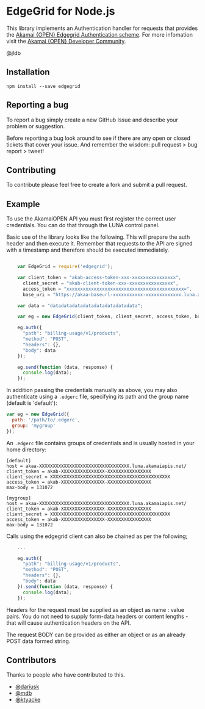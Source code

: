 # EdgeGrid for Node.js

This library implements an Authentication handler for requests that provides the [Akamai {OPEN} Edgegrid Authentication scheme](https://developer.akamai.com/stuff/Getting_Started_with_OPEN_APIs/Client_Auth.html). For more infomation visit the [Akamai {OPEN} Developer Community](https://developer.akamai.com/).

@jldb

## Installation

`npm install --save edgegrid`

## Reporting a bug

To report a bug simply create a new GitHub Issue and describe your problem or suggestion. 

Before reporting a bug look around to see if there are any open or closed tickets that cover your issue. And remember the wisdom: pull request > bug report > tweet!

## Contributing

To contribute please feel free to create a fork and submit a pull request. 

## Example

To use the AkamaiOPEN API you must first register the correct user credentials. You can do that through the LUNA control panel.

Basic use of the library looks like the following. This will prepare the auth header and then execute it. Remember that requests to the API are signed with a timestamp and therefore should be executed immediately.

```javascript 

	var EdgeGrid = require('edgegrid');

	var client_token = "akab-access-token-xxx-xxxxxxxxxxxxxxxx",
	  client_secret = "akab-client-token-xxx-xxxxxxxxxxxxxxxx",
	  access_token = "xxxxxxxxxxxxxxxxxxxxxxxxxxxxxxxxxxxxxxxxxxx=",
	  base_uri = "https://akaa-baseurl-xxxxxxxxxxx-xxxxxxxxxxxxx.luna.akamaiapis.net/";

	var data = "datadatadatadatadatadatadatadata";

	var eg = new EdgeGrid(client_token, client_secret, access_token, base_uri);

	eg.auth({
	  "path": "billing-usage/v1/products",
	  "method": "POST",
	  "headers": {},
	  "body": data
	});

	eg.send(function (data, response) {
	  console.log(data);
	});

```

In addition passing the credentials manually as above, you may also authenticate using a `.edgerc` file, specifying its path and the group name (default is 'default'):

```javascript
var eg = new EdgeGrid({
  path: '/path/to/.edgerc',
  group: 'mygroup'
});
```

An `.edgerc` file contains groups of credentials and is usually hosted in your home directory:

```plaintext
[default]
host = akaa-XXXXXXXXXXXXXXXXXXXXXXXXXXXXXXXXX.luna.akamaiapis.net/
client_token = akab-XXXXXXXXXXXXXXXX-XXXXXXXXXXXXXXXX
client_secret = XXXXXXXXXXXXXXXXXXXXXXXXXXXXXXXXXXXXXXXXXXXX
access_token = akab-XXXXXXXXXXXXXXXX-XXXXXXXXXXXXXXXX
max-body = 131072

[mygroup]
host = akaa-XXXXXXXXXXXXXXXXXXXXXXXXXXXXXXXXX.luna.akamaiapis.net/
client_token = akab-XXXXXXXXXXXXXXXX-XXXXXXXXXXXXXXXX
client_secret = XXXXXXXXXXXXXXXXXXXXXXXXXXXXXXXXXXXXXXXXXXXX
access_token = akab-XXXXXXXXXXXXXXXX-XXXXXXXXXXXXXXXX
max-body = 131072
```

Calls using the edgegrid client can also be chained as per the following;

```javascript
	...

	eg.auth({
	  "path": "billing-usage/v1/products",
	  "method": "POST",
	  "headers": {},
	  "body": data
	}).send(function (data, response) {
	  console.log(data);
	});
```

Headers for the request must be supplied as an object as name : value pairs. You do not need to supply form-data headers or content lengths - that will cause authentication headers on the API.

The request BODY can be provided as either an object or as an already POST data formed string.


## Contributors

Thanks to people who have contributed to this.

* [@dariusk](https://github.com/dariusk)
* [@mdb](https://github.com/mdb)
* [@ktyacke](https://github.com/ktyacke)
